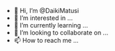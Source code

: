- 👋 Hi, I’m @DaikiMatusi
- 👀 I’m interested in ...
- 🌱 I’m currently learning ...
- 💞️ I’m looking to collaborate on ...
- 📫 How to reach me ...

<!---
DaikiMatusi/DaikiMatusi is a ✨ special ✨ repository because its `README.md` (this file) appears on your GitHub profile.
You can click the Preview link to take a look at your changes.
--->

